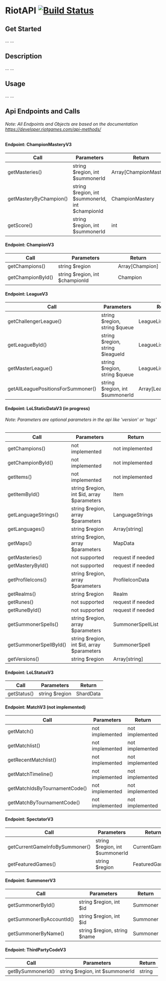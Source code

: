 # RiotAPI [![Build Status](https://travis-ci.org/ejeong0915/RiotAPI.svg?branch=master)](https://travis-ci.org/ejeong0915/RiotAPI)

## Get Started

...
...

## Description
...
...

## Usage
...
...

## Api Endpoints and Calls
###### Note: All Endpoints and Objects are based on the documentation https://developer.riotgames.com/api-methods/
#### Endpoint: ChampionMasteryV3
Call | Parameters | Return
---- | ---------- | ------
getMasteries() | string $region, int $summonerId | Array[ChampionMastery]
getMasteryByChampion() | string $region, int $summonerId, int $championId | ChampionMastery
getScore() | string $region, int $summonerId | int

#### Endpoint: ChampionV3
Call | Parameters | Return
---- | ---------- | ------
getChampions() | string $region | Array[Champion]
getChampionById() | string $region, int $championId | Champion

#### Endpoint: LeagueV3
Call | Parameters | Return
---- | ---------- | ------
getChallengerLeague() | string $region, string $queue | LeagueList
getLeagueById() | string $region, string $leagueId | LeagueList
getMasterLeague() | string $region, string $queue | LeagueList
getAllLeaguePositionsForSummoner() | string $region, int $summonerId | Array[LeaguePosition]

#### Endpoint: LoLStaticDataV3 (in progress)
###### Note: Parameters are optional parameters in the api like 'version' or 'tags'
Call | Parameters | Return
---- | ---------- | ------
getChampions() | not implemented | not implemented
getChampionById() | not implemented | not implemented
getItems() | not implemented | not implemented
getItemById() | string $region, int $id, array $parameters | Item
getLanguageStrings() | string $region, array $parameters | LanguageStrings
getLanguages() | string $region | Array[string]
getMaps() | string $region, array $parameters | MapData
getMasteries() | not supported | request if needed
getMasteryById() | not supported | request if needed
getProfileIcons() | string $region, array $parameters | ProfileIconData
getRealms() | string $region | Realm
getRunes() | not supported | request if needed
getRuneById() | not supported | request if needed
getSummonerSpells() | string $region, array $parameters | SummonerSpellList
getSummonerSpellById() | string $region, int $id, array $parameters | SummonerSpell
getVersions() | string $region | Array[string]

#### Endpoint: LoLStatusV3
Call | Parameters | Return
---- | ---------- | ------
getStatus() | string $region | ShardData

#### Endpoint: MatchV3 (not implemented)
Call | Parameters | Return
---- | ---------- | ------
getMatch() | not implemented | not implemented
getMatchlist() | not implemented | not implemented
getRecentMatchlist() | not implemented | not implemented
getMatchTimeline() | not implemented | not implemented
getMatchIdsByTournamentCode() | not implemented | not implemented
getMatchByTournamentCode() | not implemented | not implemented

#### Endpoint: SpectatorV3
Call | Parameters | Return
---- | ---------- | ------
getCurrentGameInfoBySummoner() | string $region, int $summonerId | CurrentGameInfo
getFeaturedGames() | string $region | FeaturedGames

#### Endpoint: SummonerV3
Call | Parameters | Return 
---- | ---------- | ------
getSummonerById() | string $region, int $id | Summoner
getSummonerByAccountId() | string $region, int $id | Summoner
getSummonerByName() | string $region, string $name | Summoner

#### Endpoint: ThirdPartyCodeV3
Call | Parameters | Return
---- | ---------- | ------
getBySummonerId() | string $region, int $summonerId | string
